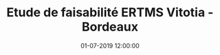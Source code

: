 ---
layout: news
title: 'Etude de faisabilité ERTMS Vitotia - Bordeaux'
title_eng: 'Etude de faisabilité ERTMS Vitotia - Bordeaux'
date: '01-07-2019 12:00:00'
news:
  news_1: >-
    Rail Concept vient de remporter l’étude de faisabilité relative au déploiement de l’ERTMS sur la section franco-espagnole Vitoria-Bordeaux, pilotée par le GEIE Atlantic Corridor !  
    Cette étude consiste à analyser et estimer l’impact technique et financier et les bénéfices du déploiement d’ERTMS sur cette section transfrontalière. Elle s’inscrit dans la lignée du projet européen de déploiement de l’ERTMS sur les neufs corridors d’ici 2030.   
    Cela positionne Rail Concept comme l’acteur incontournable des études amont du déploiement d’ERTMS ! Nous terminons en effet les études stratégique du déploiement d’ERTMS sur l’axe Paris Le Havre ainsi que les études d’exploitation sur ce même axe, nous avons terminé en début d’année les études d’exploitation visant à évaluer l’impact du déploiement dans le nœud ferroviaire lyonnais et nous avions réalisé une importante mission d’accompagnement de la direction de la Stratégie de SNCF Réseau pendant plusieurs années afin d’établir la stratégie technique et économique de déploiement d’ERTMS sur le réseau structurant national.  
    Merci à Jacques Coutou et au GEIE pour sa confiance.  
    Félicitations aux pilotes de ce projet, Alain Richard et Floriane Biale, ainsi qu’à nos partenaires la Fundacion de los Ferrocariles Espanoles, et notamment Angeles Tauler pour leur implication dans l’offre.  
  news_1_eng: >-
    Rail Concept vient de remporter l’étude de faisabilité relative au déploiement de l’ERTMS sur la section franco-espagnole Vitoria-Bordeaux, pilotée par le GEIE Atlantic Corridor !  
    Cette étude consiste à analyser et estimer l’impact technique et financier et les bénéfices du déploiement d’ERTMS sur cette section transfrontalière. Elle s’inscrit dans la lignée du projet européen de déploiement de l’ERTMS sur les neufs corridors d’ici 2030.   
    Cela positionne Rail Concept comme l’acteur incontournable des études amont du déploiement d’ERTMS ! Nous terminons en effet les études stratégique du déploiement d’ERTMS sur l’axe Paris Le Havre ainsi que les études d’exploitation sur ce même axe, nous avons terminé en début d’année les études d’exploitation visant à évaluer l’impact du déploiement dans le nœud ferroviaire lyonnais et nous avions réalisé une importante mission d’accompagnement de la direction de la Stratégie de SNCF Réseau pendant plusieurs années afin d’établir la stratégie technique et économique de déploiement d’ERTMS sur le réseau structurant national.  
    Merci à Jacques Coutou et au GEIE pour sa confiance.  
    Félicitations aux pilotes de ce projet, Alain Richard et Floriane Biale, ainsi qu’à nos partenaires la Fundacion de los Ferrocariles Espanoles, et notamment Angeles Tauler pour leur implication dans l’offre.  
  news_2:
  news_2_eng:
  taggx:
    - etude
    - exploitation
news_photo:
  photo_news1: /assets/img/uploads/vitoria-bordeaux.jpg
  photo_news2:
  photo_news3:
---
